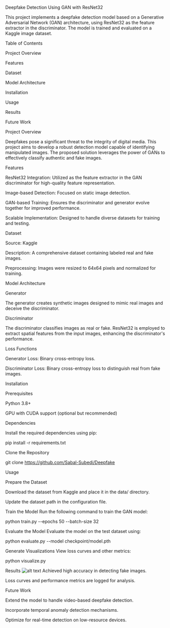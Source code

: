 Deepfake Detection Using GAN with ResNet32

This project implements a deepfake detection model based on a Generative Adversarial Network (GAN) architecture, using ResNet32 as the feature extractor in the discriminator. The model is trained and evaluated on a Kaggle image dataset.

Table of Contents

Project Overview

Features

Dataset

Model Architecture

Installation

Usage

Results

Future Work

Project Overview

Deepfakes pose a significant threat to the integrity of digital media. This project aims to develop a robust detection model capable of identifying manipulated images. The proposed solution leverages the power of GANs to effectively classify authentic and fake images.

Features

ResNet32 Integration: Utilized as the feature extractor in the GAN discriminator for high-quality feature representation.

Image-based Detection: Focused on static image detection.

GAN-based Training: Ensures the discriminator and generator evolve together for improved performance.

Scalable Implementation: Designed to handle diverse datasets for training and testing.

Dataset

Source: Kaggle

Description: A comprehensive dataset containing labeled real and fake images.

Preprocessing: Images were resized to 64x64 pixels and normalized for training.

Model Architecture

Generator

The generator creates synthetic images designed to mimic real images and deceive the discriminator.

Discriminator

The discriminator classifies images as real or fake. ResNet32 is employed to extract spatial features from the input images, enhancing the discriminator's performance.

Loss Functions

Generator Loss: Binary cross-entropy loss.

Discriminator Loss: Binary cross-entropy loss to distinguish real from fake images.

Installation

Prerequisites

Python 3.8+

GPU with CUDA support (optional but recommended)

Dependencies

Install the required dependencies using pip:

pip install -r requirements.txt

Clone the Repository

git clone https://github.com/Sabal-Subedi/Deepfake

Usage

Prepare the Dataset

Download the dataset from Kaggle and place it in the data/ directory.

Update the dataset path in the configuration file.

Train the Model
Run the following command to train the GAN model:

python train.py --epochs 50 --batch-size 32

Evaluate the Model
Evaluate the model on the test dataset using:

python evaluate.py --model checkpoint/model.pth

Generate Visualizations
View loss curves and other metrics:

python visualize.py

Results
![alt text](https://github.com/Sabal-Subedi/Deepfake/tree/main/images/confuse.png?raw=true)
Achieved high accuracy in detecting fake images.

Loss curves and performance metrics are logged for analysis.

Future Work

Extend the model to handle video-based deepfake detection.

Incorporate temporal anomaly detection mechanisms.

Optimize for real-time detection on low-resource devices.
